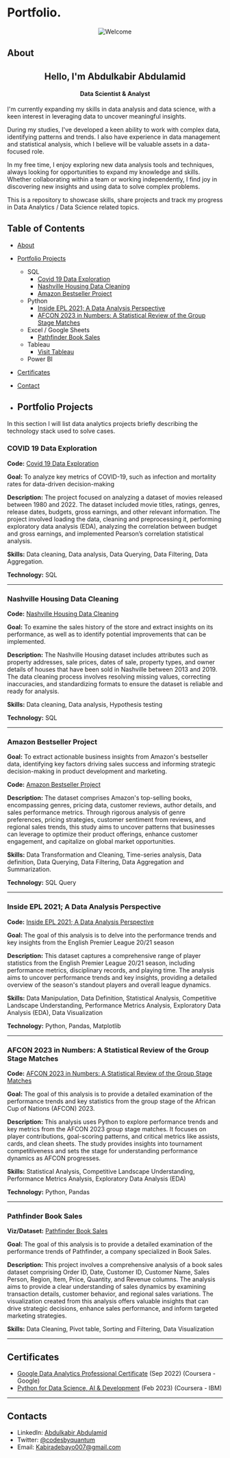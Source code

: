 # Portfolio.
<p align='center'>
  <img src='https://github.com/OfficialQuantum/assests/blob/main/assests/baby-yoda-welcome.gif', alt='Welcome'>
</p>

## About
<h2 align="center"> Hello, I'm Abdulkabir Abdulamid </h2>
<h4 align="center"> Data Scientist & Analyst </h4>

I'm currently expanding my skills in data analysis and data science, with a keen interest in leveraging data to uncover meaningful insights.

During my studies, I've developed a keen ability to work with complex data, identifying patterns and trends. I also have experience in data management and statistical analysis, which I believe will be valuable assets in a data-focused role.

In my free time, I enjoy exploring new data analysis tools and techniques, always looking for opportunities to expand my knowledge and skills. Whether collaborating within a team or working independently, I find joy in discovering new insights and using data to solve complex problems.

This is a repository to showcase skills, share projects and track my progress in Data Analytics / Data Science related topics.

## Table of Contents
- [About](#about)
- [Portfolio Projects](#portfolio-projects)
  - SQL
    - [Covid 19 Data Exploration](#covid-19-data-exploration)
    - [Nashville Housing Data Cleaning](#nashville-housing-data-cleaning)
    - [Amazon Bestseller Project](#amazon-bestseller-project)
  - Python
    - [Inside EPL 2021; A Data Analysis Perspective](#inside-epl-2021;-a-data-analysis-perspective)
    - [AFCON 2023 in Numbers: A Statistical Review of the Group Stage Matches](#afcon-2023-in-numbers-a-statistical-review-of-the-group-stage-matches)
  - Excel / Google Sheets
    - [Pathfinder Book Sales](#pathfinder-book-sales)
  - Tableau
    - [Visit Tableau](https://public.tableau.com/app/profile/abdulkabir.abdulamid/vizzes)
  - Power BI
  
  
- [Certificates](#certificates)
- [Contact](#contacts)

- ## Portfolio Projects
In this section I will list data analytics projects briefly describing the technology stack used to solve cases.

### COVID 19 Data Exploration
**Code:** [Covid 19 Data Exploration](https://github.com/OfficialQuantum/Portfolio-Projects/blob/main/Covid%2019%20Data%20Exploration%20Project%20.sql)

**Goal:** To analyze key metrics of COVID-19, such as infection and mortality rates for data-driven decision-making

**Description:** The project focused on analyzing a dataset of movies released between 1980 and 2022. The dataset included movie titles, ratings, genres, release dates, budgets, gross earnings, and other relevant information. The project involved loading the data, cleaning and preprocessing it, performing exploratory data analysis (EDA), analyzing the correlation between budget and gross earnings, and implemented Pearson’s correlation statistical analysis.

**Skills:** Data cleaning, Data analysis, Data Querying, Data Filtering, Data Aggregation.

**Technology:** SQL

---

### Nashville Housing Data Cleaning

**Code:** [Nashville Housing Data Cleaning](https://github.com/OfficialQuantum/Portfolio-Projects/blob/main/Nashville%20Housing%20%20Data%20Cleaning.sql)

**Goal:** To examine the sales history of the store and extract insights on its performance, as well as to identify potential improvements that can be implemented.

**Description:** The Nashville Housing dataset includes attributes such as property addresses, sale prices, dates of sale, property types, and owner details of houses that have been sold in Nashville between 2013 and 2019. The data cleaning process involves resolving missing values, correcting inaccuracies, and standardizing formats to ensure the dataset is reliable and ready for analysis.

**Skills:** Data cleaning, Data analysis, Hypothesis testing

**Technology:** SQL

---

### Amazon Bestseller Project

**Goal:** To extract actionable business insights from Amazon's bestseller data, identifying key factors driving sales success and informing strategic decision-making in product development and marketing.

**Code:** [Amazon Bestseller Project](https://github.com/OfficialQuantum/Portfolio-Projects/blob/main/Amazon%20Bestseller%20Project.sql)

**Description:** The dataset comprises Amazon's top-selling books, encompassing genres, pricing data, customer reviews, author details, and sales performance metrics. Through rigorous analysis of genre preferences, pricing strategies, customer sentiment from reviews, and regional sales trends, this study aims to uncover patterns that businesses can leverage to optimize their product offerings, enhance customer engagement, and capitalize on global market opportunities.

**Skills:** Data Transformation and Cleaning, Time-series analysis, Data definition, Data Querying, Data Filtering, Data Aggregation and Summarization.

**Technology:** SQL Query

---

### Inside EPL 2021; A Data Analysis Perspective
**Code:** [Inside EPL 2021; A Data Analysis Perspective](https://github.com/OfficialQuantum/Portfolio-Projects/blob/main/Inside%20EPL%202021%20A%20Data%20Analysis%20Perspective.ipynb)

**Goal:** The goal of this analysis is to delve into the performance trends and key insights from the English Premier League 20/21 season

**Description:** This dataset captures a comprehensive range of player statistics from the English Premier League 20/21 season, including performance metrics, disciplinary records, and playing time. The analysis aims to uncover performance trends and key insights, providing a detailed overview of the season's standout players and overall league dynamics.


**Skills:** Data Manipulation, Data Definition, Statistical Analysis, Competitive Landscape Understanding, Performance Metrics Analysis, Exploratory Data Analysis (EDA), Data Visualization 

**Technology:** Python, Pandas, Matplotlib

---

### AFCON 2023 in Numbers: A Statistical Review of the Group Stage Matches
**Code:** [AFCON 2023 in Numbers: A Statistical Review of the Group Stage Matches](https://github.com/OfficialQuantum/Portfolio-Projects/blob/main/AFCON%202023%20in%20Numbers%20(Groupstage%20Matches).ipynb)

**Goal:** The goal of this analysis is to provide a detailed examination of the performance trends and key statistics from the group stage of the African Cup of Nations (AFCON) 2023.

**Description:** This analysis uses Python to explore performance trends and key metrics from the AFCON 2023 group stage matches. It focuses on player contributions, goal-scoring patterns, and critical metrics like assists, cards, and clean sheets. The study provides insights into tournament competitiveness and sets the stage for understanding performance dynamics as AFCON progresses.

**Skills:** Statistical Analysis, Competitive Landscape Understanding, Performance Metrics Analysis, Exploratory Data Analysis (EDA)

**Technology:** Python, Pandas

---

### Pathfinder Book Sales
**Viz/Dataset:** [Pathfinder Book Sales](https://github.com/OfficialQuantum/Portfolio-Projects/blob/main/Pathfinder%20Book%20Sales%20Dashboard.xlsx)

**Goal:** The goal of this analysis is to provide a detailed examination of the performance trends of Pathfinder, a company specialized in Book Sales.

**Description:** This project involves a comprehensive analysis of a book sales dataset comprising Order ID, Date, Customer ID, Customer Name, Sales Person, Region, Item, Price, Quantity, and Revenue columns. The analysis aims to provide a clear understanding of sales dynamics by examining transaction details, customer behavior, and regional sales variations. The visualization created from this analysis offers valuable insights that can drive strategic decisions, enhance sales performance, and inform targeted marketing strategies.

**Skills:** Data Cleaning, Pivot table, Sorting and Filtering, Data Visualization

---

## Certificates
- [Google Data Analytics Professional Certificate]() (Sep 2022) (Coursera - Google)
- [Python for Data Science, AI & Development](https://coursera.org/share/2e724477be8e3cc176cd57e60ec5dd98) (Feb 2023) (Coursera - IBM)

---

## Contacts
- LinkedIn: [Abdulkabir Abdulamid](www.linkedin.com/in/codesbyquantum)
- Twitter:  [@codesbyquantum](https://t.co/95cniiu8KM)
- Email: Kabiradebayo007@gmail.com
